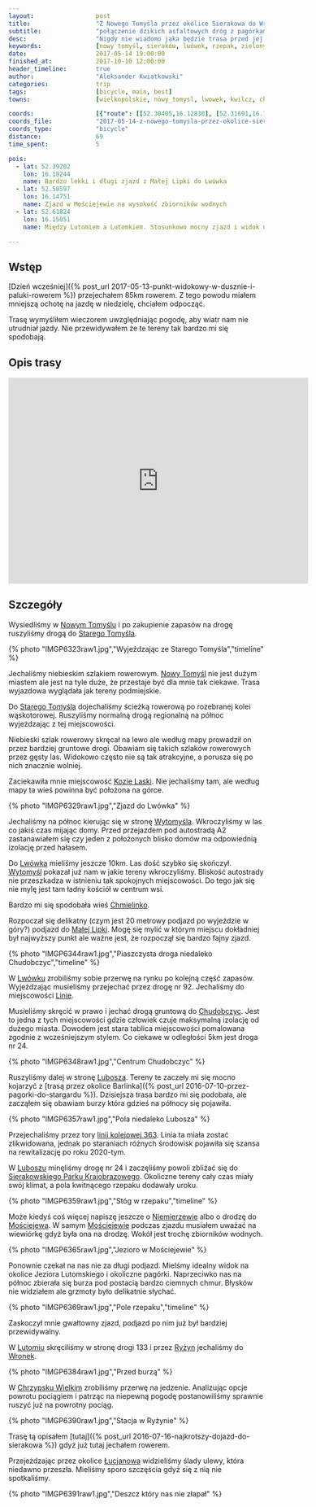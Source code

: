 ```yaml
---
layout:                 post
title:                  "Z Nowego Tomyśla przez okolice Sierakowa do Wronek"
subtitle:               "połączenie dzikich asfaltowych dróg z pagórkami Sierakowskiego Parku Krajobrazowego"
desc:                   "Nigdy nie wiadomo jaka będzie trasa przed jej przejazdem. Czasami coś mało ciekawego może okazać się czymś wyjątkowym. Tego dnia odkryłem trasę, którą polecam każdemu. Ruch samochodów praktycznie nie występuje."
keywords:               [nowy tomyśl, sieraków, lwówek, rzepak, zielony, wiosna, chodobczyce, mościejewo, lutom, chrzypsko]
date:                   2017-05-14 19:00:00
finished_at:            2017-10-10 12:00:00
header_timeline:        true
author:                 "Aleksander Kwiatkowski"
categories:             trip
tags:                   [bicycle, main, best]
towns:                  [wielkopolskie, nowy_tomysl, lwowek, kwilcz, chrzypsko_wielkie, sierakow, wronki]

coords:                 [{"route": [[52.30405,16.12830], [52.31691,16.13697], [52.33878,16.16375], [52.37888,16.17817], [52.38548,16.17817], [52.41120,16.19765], [52.44741,16.17740], [52.44935,16.17989], [52.46509,16.16255], [52.47309,16.16195], [52.48919,16.13199], [52.49787,16.16607], [52.50811,16.16761], [52.51093,16.16504], [52.51955,16.16529], [52.53192,16.18469], [52.55541,16.17474], [52.55833,16.16753], [52.56282,16.17096], [52.58280,16.14701], [52.60016,16.14624], [52.60407,16.15019], [52.61632,16.15251], [52.62653,16.14221], [52.64101,16.16924], [52.63065,16.21714], [52.62716,16.21894], [52.63122,16.25490], [52.62549,16.25808], [52.64388,16.29275], [52.66595,16.30932], [52.67152,16.30237], [52.69067,16.33258], [52.69712,16.35747], [52.70706,16.36992], [52.70498,16.38545]], "type": "bicycle"}]
coords_file:            "2017-05-14-z-nowego-tomysla-przez-okolice-sierakowa-do-wronek.json"
coords_type:            "bicycle"
distance:               69
time_spent:             5

pois:
  - lat: 52.39202
    lon: 16.18244
    name: Bardzo lekki i długi zjazd z Małej Lipki do Lwówka
  - lat: 52.58597
    lon: 16.14751
    name: Zjazd w Mościejewie na wysokość zbiorników wodnych
  - lat: 52.61824
    lon: 16.15051
    name: Między Lutomiem a Lutomkiem. Stosunkowo mocny zjazd i widok na pagórki okolic Sierakowa.

---
```


[wiki-nowy-tomysl]: https://pl.wikipedia.org/wiki/Nowy_Tomy%C5%9Bl
[wiki-stary-tomysl]: https://pl.wikipedia.org/wiki/Stary_Tomy%C5%9Bl
[wiki-kozie-laski]: https://pl.wikipedia.org/wiki/Kozie_Laski
[wiki-wytomysl]: https://pl.wikipedia.org/wiki/Wytomy%C5%9Bl_(wie%C5%9B_w_wojew%C3%B3dztwie_wielkopolskim)
[wiki-lwowek]: https://pl.wikipedia.org/wiki/Lw%C3%B3wek
[wiki-mala-lipka]: https://pl.wikipedia.org/wiki/Ma%C5%82a_Lipka
[wiki-linie]: https://pl.wikipedia.org/wiki/Linie_(wojew%C3%B3dztwo_wielkopolskie)
[wiki-chudobczyce]: https://pl.wikipedia.org/wiki/Chudobczyce
[wiki-lubosz]: https://pl.wikipedia.org/wiki/Lubosz
[wiki-park-sierakow]: https://pl.wikipedia.org/wiki/Sierakowski_Park_Krajobrazowy
[wiki-niemierzewo]: https://pl.wikipedia.org/wiki/Niemierzewo
[wiki-mosciejewo]: https://pl.wikipedia.org/wiki/Mo%C5%9Bciejewo
[wiki-lutom]: https://pl.wikipedia.org/wiki/Lutom_(wojew%C3%B3dztwo_wielkopolskie)
[wiki-ryzyn]: https://pl.wikipedia.org/wiki/Ry%C5%BCyn
[wiki-wronki]: https://pl.wikipedia.org/wiki/Wronki
[wiki-chrzypsko-wielkie]: https://pl.wikipedia.org/wiki/Chrzypsko_Wielkie
[wiki-lucjanowo]: https://pl.wikipedia.org/wiki/Lucjanowo
[wiki-chmielinko]: https://pl.wikipedia.org/wiki/Chmielinko
[wiki-kolej-363]: https://pl.wikipedia.org/wiki/Linia_kolejowa_nr_363

Wstęp
-----

[Dzień wcześniej]({% post_url 2017-05-13-punkt-widokowy-w-dusznie-i-paluki-rowerem %})
przejechałem 85km rowerem.
Z tego powodu miałem mniejszą ochotę na jazdę w niedzielę, chciałem odpocząć.

Trasę wymyśliłem wieczorem uwzględniając pogodę, aby wiatr nam nie utrudniał jazdy.
Nie przewidywałem że te tereny tak bardzo mi się spodobają.

Opis trasy
----------

<iframe height='405' width='590' frameborder='0' allowtransparency='true' scrolling='no' src='https://www.strava.com/activities/986169246/embed/780accd59b7557925aaa88bd9bd8eeffcab50f2f'></iframe>

Szczegóły
---------

Wysiedliśmy w [Nowym Tomyślu][wiki-nowy-tomysl] i po zakupienie zapasów na
drogę ruszyliśmy drogą do [Starego Tomyśla][wiki-stary-tomysl].

{% photo "IMGP6323raw1.jpg","Wyjeżdzając ze Starego Tomyśla","timeline" %}

Jechaliśmy niebieskim szlakiem rowerowym.
[Nowy Tomyśl][wiki-nowy-tomysl] nie jest dużym miastem ale jest na tyle duże,
że przestaje być dla mnie tak ciekawe. Trasa wyjazdowa wyglądała jak tereny
podmiejskie.

Do [Starego Tomyśla][wiki-stary-tomysl] dojechaliśmy ścieżką rowerową po
rozebranej kolei wąskotorowej. Ruszyliśmy normalną drogą regionalną
na północ wyjeżdzając z tej miejscowości.

Niebieski szlak rowerowy skręcał na lewo ale według mapy prowadził on
przez bardziej gruntowe drogi. Obawiam się takich szlaków rowerowych
przez gęsty las. Widokowo często nie są tak atrakcyjne, a porusza się po
nich znacznie wolniej.

Zaciekawiła mnie miejscowość [Kozie Laski][wiki-kozie-laski]. Nie jechaliśmy tam,
ale według mapy ta wieś powinna być położona na górce.

{% photo "IMGP6329raw1.jpg","Zjazd do Lwówka" %}

Jechaliśmy na północ kierując się w stronę [Wytomyśla][wiki-wytomysl].
Wkroczyliśmy w las co jakiś czas mijając domy. Przed przejazdem pod autostradą
A2 zastanawiałem się czy jeden z położonych blisko domów ma odpowiednią izolację
przed hałasem.

Do [Lwówka][wiki-lwowek] mieliśmy jeszcze 10km. Las dość szybko się skończył.
[Wytomyśl][wiki-wytomysl] pokazał już nam w jakie tereny wkroczyliśmy.
Bliskość autostrady nie przeszkadza w istnieniu tak spokojnych miejscowości.
Do tego jak się nie mylę jest tam ładny kościół w centrum wsi.

Bardzo mi się spodobała wieś [Chmielinko][wiki-chmielinko].

Rozpoczał się delikatny (czym jest 20 metrowy podjazd po wyjeździe w góry?)
podjazd do [Małej Lipki][wiki-mala-lipka]. Mogę się mylić w którym miejscu
dokładniej był najwyższy punkt ale ważne jest, że rozpoczął się bardzo
fajny zjazd.

{% photo "IMGP6344raw1.jpg","Piaszczysta droga niedaleko Chudobczyc","timeline" %}

W [Lwówku][wiki-lwowek] zrobiliśmy sobie przerwę na rynku po kolejną część zapasów.
Wyjeżdzając musieliśmy przejechać przez drogę nr 92.
Jechaliśmy do miejscowości [Linie][wiki-linie].

Musieliśmy skręcić w prawo i jechać drogą gruntową do [Chudobczyc][wiki-chudobczyce].
Jest to jedna z tych miejscowości gdzie człowiek czuje maksymalną
izolację od dużego miasta.
Dowodem jest stara tablica miejscowości pomalowana zgodnie z wcześniejszym
stylem. Co ciekawe w odległości 5km jest droga nr 24.

{% photo "IMGP6348raw1.jpg","Centrum Chudobczyc" %}

Ruszyliśmy dalej w stronę [Lubosza][wiki-lubosz]. Tereny te zaczeły mi się mocno
kojarzyć z
[trasą przez okolice Barlinka]({% post_url 2016-07-10-przez-pagorki-do-stargardu %}).
Dzisiejsza trasa bardzo mi się podobała, ale zacząłem się obawiam burzy która
gdzieś na północy się pojawiła.

{% photo "IMGP6357raw1.jpg","Pola niedaleko Lubosza" %}

Przejechaliśmy przez tory [linii kolejowej 363][wiki-kolej-363]. Linia ta miała
zostać zlikwidowana, jednak po staraniach różnych środowisk pojawiła się
szansa na rewitalizację po roku 2020-tym.

W [Luboszu][wiki-lubosz] minęliśmy drogę nr 24 i zaczęliśmy powoli zbliżać się
do [Sierakowskiego Parku Krajobrazowego][wiki-park-sierakow].
Okoliczne tereny cały czas miały swój klimat, a pola kwitnącego rzepaku
dodawały uroku.

{% photo "IMGP6359raw1.jpg","Stóg w rzepaku","timeline" %}

Może kiedyś coś więcej napiszę jeszcze o [Niemierzewie][wiki-niemierzewo] albo o
drodzę do [Mościejewa][wiki-mosciejewo]. W samym [Mościejewie][wiki-mosciejewo]
podczas zjazdu musiałem uważać na wiewiórkę gdyż była ona na drodzę. Wokół
jest trochę zbiorników wodnych.

{% photo "IMGP6365raw1.jpg","Jezioro w Mościejewie" %}

Ponownie czekał na nas nie za długi podjazd. Mielśmy idealny widok na
okolice Jeziora Lutomskiego i okoliczne pagórki. Naprzeciwko nas na północ
zbierała się burza pod postacią bardzo ciemnych chmur. Błysków nie widziałem
ale grzmoty było delikatnie słychać.

{% photo "IMGP6369raw1.jpg","Pole rzepaku","timeline" %}

Zaskoczył mnie gwałtowny zjazd, podjazd po nim już był bardziej
przewidywalny.

W [Lutomiu][wiki-lutom] skręciliśmy w stronę drogi 133 i przez
[Ryżyn][wiki-ryzyn] jechaliśmy do [Wronek][wiki-wronki].

{% photo "IMGP6384raw1.jpg","Przed burzą" %}

W [Chrzypsku Wielkim][wiki-chrzypsko-wielkie] zrobiliśmy przerwę na jedzenie.
Analizując opcje powrotu pociągiem i patrząc na niepewną pogodę postanowiliśmy
sprawnie ruszyć już na powrotny pociąg.

{% photo "IMGP6390raw1.jpg","Stacja w Ryżynie" %}

Trasę tą opisałem [tutaj]({% post_url 2016-07-16-najkrotszy-dojazd-do-sierakowa %})
gdyż już tutaj jechałem rowerem.

Przejeżdzając przez okolice [Łucjanowa][wiki-lucjanowo] widzieliśmy ślady
ulewy, która niedawno przeszła. Mieliśmy sporo szczęścia gdyż się z nią
nie spotkaliśmy.

{% photo "IMGP6391raw1.jpg","Deszcz który nas nie złapał" %}
